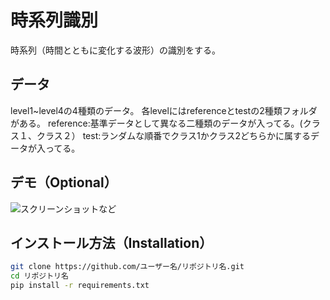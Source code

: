# 時系列識別

時系列（時間とともに変化する波形）の識別をする。

## データ
level1~level4の4種類のデータ。
各levelにはreferenceとtestの2種類フォルダがある。
reference:基準データとして異なる二種類のデータが入ってる。(クラス１、クラス２）
test:ランダムな順番でクラス1かクラス2どちらかに属するデータが入ってる。

## デモ（Optional）

![スクリーンショットなど](path/to/image.png)

## インストール方法（Installation）

```bash
git clone https://github.com/ユーザー名/リポジトリ名.git
cd リポジトリ名
pip install -r requirements.txt

